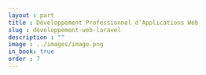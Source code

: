 ```yaml
---
layout : part
title : Développement Professionnel d’Applications Web
slug : développement-web-laravel
description : ""
image : ../images/image.png
in_book: true
order : 7
---
```



